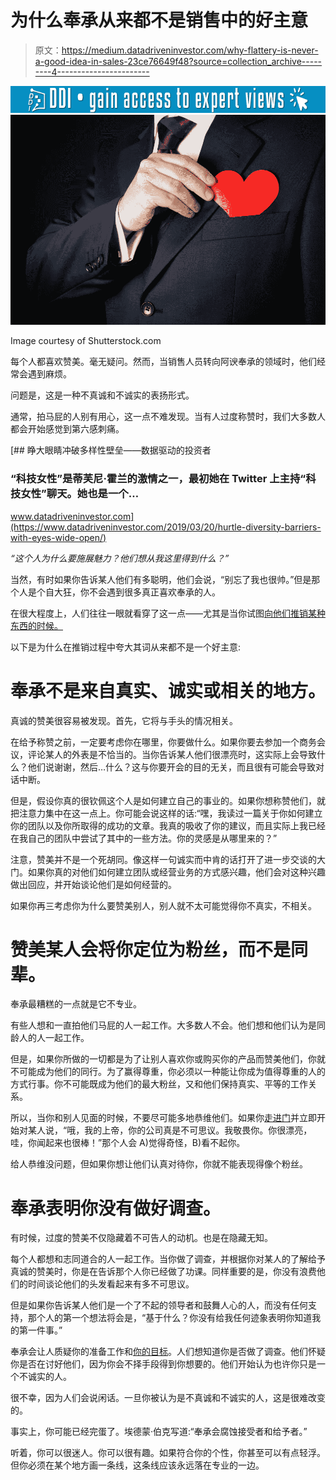 # 为什么奉承从来都不是销售中的好主意

> 原文：<https://medium.datadriveninvestor.com/why-flattery-is-never-a-good-idea-in-sales-23ce76649f48?source=collection_archive---------4----------------------->

[![](img/b38749f52e2d0bb749dc927c427c2766.png)](http://www.track.datadriveninvestor.com/1B9E)![](img/5c22ea7a69e2a25e8d5a75bbc37afb6c.png)

Image courtesy of Shutterstock.com

每个人都喜欢赞美。毫无疑问。然而，当销售人员转向阿谀奉承的领域时，他们经常会遇到麻烦。

问题是，这是一种不真诚和不诚实的表扬形式。

通常，拍马屁的人别有用心，这一点不难发现。当有人过度称赞时，我们大多数人都会开始感觉到第六感刺痛。

[](https://www.datadriveninvestor.com/2019/03/20/hurtle-diversity-barriers-with-eyes-wide-open/) [## 睁大眼睛冲破多样性壁垒——数据驱动的投资者

### “科技女性”是蒂芙尼·霍兰的激情之一，最初她在 Twitter 上主持“科技女性”聊天。她也是一个…

www.datadriveninvestor.com](https://www.datadriveninvestor.com/2019/03/20/hurtle-diversity-barriers-with-eyes-wide-open/) 

*“这个人为什么要施展魅力？他们想从我这里得到什么？”*

当然，有时如果你告诉某人他们有多聪明，他们会说，“别忘了我也很帅。”但是那个人是个自大狂，你不会遇到很多真正喜欢奉承的人。

在很大程度上，人们往往一眼就看穿了这一点——尤其是当你试图[向他们推销某种东西的时候。](https://medium.com/@SamRusani/how-to-sell-a-technical-product-without-drowning-people-in-jargon-c1505d1d3cb)

以下是为什么在推销过程中夸大其词从来都不是一个好主意:

# **奉承不是来自真实、诚实或相关的地方。**

真诚的赞美很容易被发现。首先，它将与手头的情况相关。

在给予称赞之前，一定要考虑你在哪里，你要做什么。如果你要去参加一个商务会议，评论某人的外表是不恰当的。当你告诉某人他们很漂亮时，这实际上会导致什么？他们说谢谢，然后…什么？这与你要开会的目的无关，而且很有可能会导致对话中断。

但是，假设你真的很钦佩这个人是如何建立自己的事业的。如果你想称赞他们，就把注意力集中在这一点上。你可能会说这样的话:“嘿，我读过一篇关于你如何建立你的团队以及你所取得的成功的文章。我真的吸收了你的建议，而且实际上我已经在我自己的团队中尝试了其中的一些方法。你的灵感是从哪里来的？”

注意，赞美并不是一个死胡同。像这样一句诚实而中肯的话打开了进一步交谈的大门。如果你真的对他们如何建立团队或经营业务的方式感兴趣，他们会对这种兴趣做出回应，并开始谈论他们是如何经营的。

如果你再三考虑你为什么要赞美别人，别人就不太可能觉得你不真实，不相关。

# **赞美某人会将你定位为粉丝，而不是同辈。**

奉承最糟糕的一点就是它不专业。

有些人想和一直拍他们马屁的人一起工作。大多数人不会。他们想和他们认为是同龄人的人一起工作。

但是，如果你所做的一切都是为了让别人喜欢你或购买你的产品而赞美他们，你就不可能成为他们的同行。为了赢得尊重，你必须以一种能让你成为值得尊重的人的方式行事。你不可能既成为他们的最大粉丝，又和他们保持真实、平等的工作关系。

所以，当你和别人见面的时候，不要尽可能多地恭维他们。如果你[走进门](https://medium.com/@SamRusani/the-1-thing-all-great-salespeople-do-the-moment-they-walk-in-the-door-825dbccbc1b3)并立即开始对某人说，“哦，我的上帝，你的公司真是不可思议。我敬畏你。你很漂亮，哇，你闻起来也很棒！”那个人会 A)觉得奇怪，B)看不起你。

给人恭维没问题，但如果你想让他们认真对待你，你就不能表现得像个粉丝。

# **奉承表明你没有做好调查。**

有时候，过度的赞美不仅隐藏着不可告人的动机。也是在隐藏无知。

每个人都想和志同道合的人一起工作。当你做了调查，并根据你对某人的了解给予真诚的赞美时，你是在告诉那个人你已经做了功课。同样重要的是，你没有浪费他们的时间谈论他们的头发看起来有多不可思议。

但是如果你告诉某人他们是一个了不起的领导者和鼓舞人心的人，而没有任何支持，那个人的第一个想法将会是，“基于什么？你没有给我任何迹象表明你知道我的第一件事。”

奉承会让人质疑你的准备工作和[你的目标](https://medium.com/@SamRusani/why-goal-setting-is-the-difference-between-success-and-failure-in-life-and-business-fe4bd5b5c57c?source=user_profile---------6------------------)。人们想知道你是否做了调查。他们怀疑你是否在讨好他们，因为你会不择手段得到你想要的。他们开始认为也许你只是一个不诚实的人。

很不幸，因为人们会说闲话。一旦你被认为是不真诚和不诚实的人，这是很难改变的。

事实上，你可能已经完蛋了。埃德蒙·伯克写道:“奉承会腐蚀接受者和给予者。”

听着，你可以很迷人。你可以很有趣。如果符合你的个性，你甚至可以有点轻浮。但你必须在某个地方画一条线，这条线应该永远落在专业的一边。